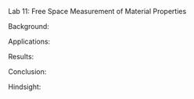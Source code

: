 Lab 11:  Free Space Measurement of Material Properties

Background:

Applications:

Results:

Conclusion:

Hindsight: